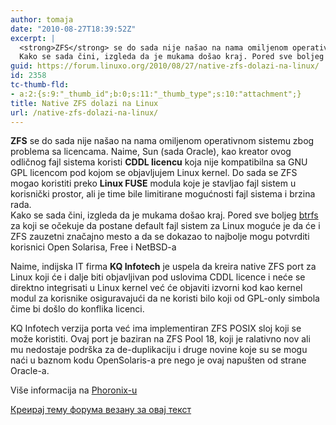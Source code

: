 ```yaml
---
author: tomaja
date: "2010-08-27T18:39:52Z"
excerpt: |
  <strong>ZFS</strong> se do sada nije našao na nama omiljenom operativnom sistemu zbog problema sa licencama. Naime, Sun (sada Oracle), kao kreator ovog odličnog fajl sistema koristi <strong>CDDL licencu</strong> koja nije kompatibilna sa GNU GPL licencom pod kojom se objavljujem Linux kernel. Do sada se ZFS mogao koristiti preko <strong>Linux FUSE</strong> modula koje je stavljao fajl sistem u korisnički prostor, ali je time bile limitirane mogućnosti fajl sistema i brzina rada.
  Kako se sada čini, izgleda da je mukama došao kraj. Pored sve boljeg <a href="http://en.wikipedia.org/wiki/Btrfs">btrfs</a> za koji se očekuje da postane default fajl sistem za Linux moguće je da će i ZFS zauzetni značajno mesto a da se dokazao to najbolje mogu potvrditi korisnici Open Solarisa, Free i NetBSD-a
guid: https://forum.linuxo.org/2010/08/27/native-zfs-dolazi-na-linux/
id: 2358
tc-thumb-fld:
- a:2:{s:9:"_thumb_id";b:0;s:11:"_thumb_type";s:10:"attachment";}
title: Native ZFS dolazi na Linux
url: /native-zfs-dolazi-na-linux/
---
```

**ZFS** se do sada nije našao na nama omiljenom operativnom sistemu zbog problema sa licencama. Naime, Sun (sada Oracle), kao kreator ovog odličnog fajl sistema koristi **CDDL licencu** koja nije kompatibilna sa GNU GPL licencom pod kojom se objavljujem Linux kernel. Do sada se ZFS mogao koristiti preko **Linux FUSE** modula koje je stavljao fajl sistem u korisnički prostor, ali je time bile limitirane mogućnosti fajl sistema i brzina rada.  
Kako se sada čini, izgleda da je mukama došao kraj. Pored sve boljeg [btrfs](http://en.wikipedia.org/wiki/Btrfs) za koji se očekuje da postane default fajl sistem za Linux moguće je da će i ZFS zauzetni značajno mesto a da se dokazao to najbolje mogu potvrditi korisnici Open Solarisa, Free i NetBSD-a

Naime, indijska IT firma **KQ Infotech** je uspela da kreira native ZFS port za Linux koji će i dalje biti objavljivan pod uslovima CDDL licence i neće se direktno integrisati u Linux kernel već će objaviti izvorni kod kao kernel modul za korisnike osiguravajući da ne koristi bilo koji od GPL-only simbola čime bi došlo do konflika licenci.

KQ Infotech verzija porta već ima implementiran ZFS POSIX sloj koji se može koristiti. Ovaj port je baziran na ZFS Pool 18, koji je ralativno nov ali mu nedostaje podrška za de-duplikaciju i druge novine koje su se mogu naći u baznom kodu OpenSolaris-a pre nego je ovaj napušten od strane Oracle-a.

<p class="info">
  Više informacija na <a href="http://www.phoronix.com/scan.php?page=article&#038;item=zfs_linux_coming&#038;num=1">Phoronix-u</a>
</p>

[Креирај тему форума везану за овај текст](https://linuxo.org/nova-tema-na-forumu/?se_pid=2358)